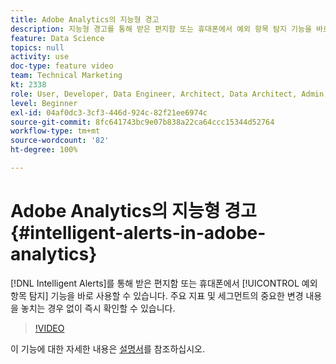 ```yaml
---
title: Adobe Analytics의 지능형 경고
description: 지능형 경고를 통해 받은 편지함 또는 휴대폰에서 예외 항목 탐지 기능을 바로 사용할 수 있습니다. 주요 지표 및 세그먼트의 중요한 변경 내용을 놓치는 경우 없이 즉시 확인할 수 있습니다.
feature: Data Science
topics: null
activity: use
doc-type: feature video
team: Technical Marketing
kt: 2338
role: User, Developer, Data Engineer, Architect, Data Architect, Admin, Leader
level: Beginner
exl-id: 04af0dc3-3cf3-446d-924c-82f21ee6974c
source-git-commit: 8fc641743bc9e07b838a22ca64ccc15344d52764
workflow-type: tm+mt
source-wordcount: '82'
ht-degree: 100%

---
```


# Adobe Analytics의 지능형 경고 {#intelligent-alerts-in-adobe-analytics}

[!DNL Intelligent Alerts]를 통해 받은 편지함 또는 휴대폰에서 [!UICONTROL 예외 항목 탐지] 기능을 바로 사용할 수 있습니다. 주요 지표 및 세그먼트의 중요한 변경 내용을 놓치는 경우 없이 즉시 확인할 수 있습니다.

>[!VIDEO](https://video.tv.adobe.com/v/25446/?quality=12&learn=on)

이 기능에 대한 자세한 내용은 [설명서](https://experienceleague.adobe.com/docs/analytics/analyze/analysis-workspace/virtual-analyst/intelligent-alerts/intellligent-alerts.html?lang=ko)를 참조하십시오.
